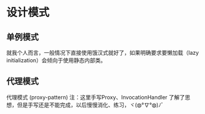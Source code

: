 # 设计模式
## 单例模式
就我个人而言，一般情况下直接使用饿汉式就好了，如果明确要求要懒加载（lazy initialization）会倾向于使用静态内部类。
## 代理模式
代理模式 (proxy-pattern) 注：这里手写Proxy、InvocationHandler 了解了思想，但是手写还是不能完成，以后慢慢消化、练习，ヾ(◍°∇°◍)ﾉﾞ